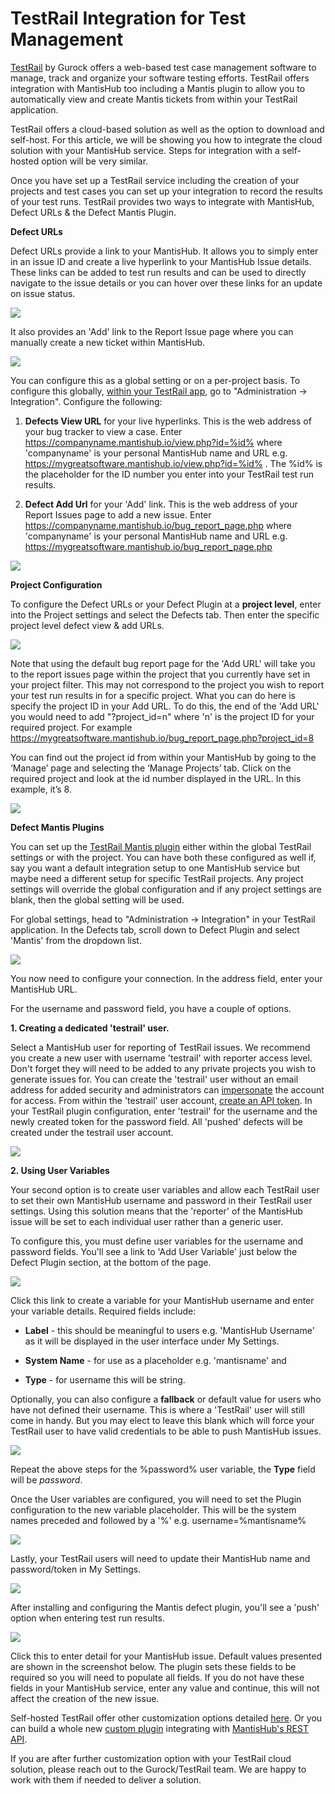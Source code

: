 # TestRail Integration for Test Management

[TestRail](https://www.gurock.com/testrail) by Gurock offers a web-based test case management software to manage, track and organize your software testing efforts. TestRail offers integration with MantisHub too including a Mantis plugin to allow you to automatically view and create Mantis tickets from within your TestRail application. 

TestRail offers a cloud-based solution as well as the option to download and self-host. For this article, we will be showing you how to integrate the cloud solution with your MantisHub service. Steps for integration with a self-hosted option will be very similar. 

Once you have set up a TestRail service including the creation of your projects and test cases you can set up your integration to record the results of your test runs. TestRail provides two ways to integrate with MantisHub, Defect URLs & the Defect Mantis Plugin. 

**Defect URLs**

Defect URLs provide a link to your MantisHub. It allows you to simply enter in an issue ID and create a live hyperlink to your MantisHub Issue details. These links can be added to test run results and can be used to directly navigate to the issue details or you can hover over these links for an update on issue status.

![](./images/testrails_1.png)

It also provides an 'Add' link to the Report Issue page where you can manually create a new ticket within MantisHub.  

![](./images/testrails_2.png)

You can configure this as a global setting or on a per-project basis. To configure this globally, [within your TestRail app](http://docs.gurock.com/testrail-integration/defects-urls), go to "Administration -> Integration". Configure the following:

1. **Defects View URL** for your live hyperlinks. This is the web address of your bug tracker to view a case. Enter https://companyname.mantishub.io/view.php?id=%id% where 'companyname' is your personal MantisHub name and URL e.g. https://mygreatsoftware.mantishub.io/view.php?id=%id% . The %id%  is the placeholder for the ID number you enter into your TestRail test run results. 

2. **Defect Add Url** for your 'Add' link. This is the web address of your Report Issues page to add a new issue. Enter https://companyname.mantishub.io/bug_report_page.php where 'companyname' is your personal MantisHub name and URL e.g. https://mygreatsoftware.mantishub.io/bug_report_page.php 

![](./images/testrails_3.png)

**Project Configuration**

To configure the Defect URLs or your Defect Plugin at a **project level**, enter into the Project settings and select the Defects tab. Then enter the specific project level defect view & add URLs. 

![](./images/testrails_4.png)

Note that using the default bug report page for the 'Add URL' will take you to the report issues page within the project that you currently have set in your project filter. This may not correspond to the project you wish to report your test run results in for a specific project. What you can do here is specify the project ID in your Add URL. To do this, the end of the 'Add URL'  you would need to add "?project_id=n"  where 'n' is the project ID for your required project. For example  https://mygreatsoftware.mantishub.io/bug_report_page.php?project_id=8

You can find out the project id from within your MantisHub by going to the ‘Manage’ page and selecting the ‘Manage Projects’ tab. Click on the required project and look at the id number displayed in the URL. In this example, it’s 8.

![](./images/testrails_5.png)

**Defect Mantis Plugins**

You can set up the [TestRail Mantis plugin](http://docs.gurock.com/testrail-integration/tools-mantis) either within the global TestRail settings or with the project. You can have both these configured as well if, say you want a default integration setup to one MantisHub service but maybe need a different setup for specific TestRail projects. Any project settings will override the global configuration and if any project settings are blank, then the global setting will be used. 

For global settings, head to "Administration -> Integration" in your TestRail application. In the Defects tab, scroll down to Defect Plugin and select 'Mantis' from the dropdown list. 

![](./images/testrails_6.png)

You now need to configure your connection. In the address field, enter your MantisHub URL. 

For the username and password field, you have a couple of options. 

**1. Creating a dedicated 'testrail' user.**

Select a MantisHub user for reporting of TestRail issues. We recommend you create a new user with username 'testrail' with reporter access level. Don't forget they will need to be added to any private projects you wish to generate issues for. You can create the 'testrail' user without an email address for added security and administrators can [impersonate](/user_management/imperson_users) the account for access. From within the 'testrail' user account, [create an API token](/api/connecting_mh_api_tokens). In your TestRail plugin configuration, enter 'testrail' for the username and the newly created token for the password field. All 'pushed' defects will be created under the testrail user account.

![](./images/testrails_7.png)

**2. Using User Variables**

Your second option is to create user variables and allow each TestRail user to set their own MantisHub username and password in their TestRail user settings. Using this solution means that the 'reporter' of the MantisHub issue will be set to each individual user rather than a generic user.

To configure this, you must define user variables for the username and password fields. You'll see a link to 'Add User Variable' just below the Defect Plugin section, at the bottom of the page.

![](./images/testrails_8.png)

Click this link to create a variable for your MantisHub username and enter your variable details. Required fields include:

- **Label**  - this should be meaningful to users e.g. 'MantisHub Username' as it will be displayed in the user interface under My Settings.

- **System Name**  - for use as a placeholder e.g. 'mantisname' and

- **Type** - for username this will be string. 

Optionally, you can also configure a **fallback** or default value for users who have not defined their username. This is where a 'TestRail' user will still come in handy. But you may elect to leave this blank which will force your TestRail user to have valid credentials to be able to push MantisHub issues. 

![](./images/testrails_9.png)

Repeat the above steps for the %password% user variable, the **Type** field will be *password*. 

Once the User variables are configured, you will need to set the Plugin configuration to the new variable placeholder. This will be the system names preceded and followed by a '%' e.g. username=%mantisname% 

![](./images/testrails_10.png)

Lastly, your TestRail users will need to update their MantisHub name and password/token in My Settings. 

![](./images/testrails_11.png)

After installing and configuring the Mantis defect plugin, you'll see a 'push' option when entering test run results.

![](./images/testrails_12.png)

Click this to enter detail for your MantisHub issue. Default values presented are shown in the screenshot below. The plugin sets these fields to be required so you will need to populate all fields. If you do not have these fields in your MantisHub service, enter any value and continue, this will not affect the creation of the new issue. 

Self-hosted TestRail offer other customization options detailed [here](http://docs.gurock.com/testrail-integration/defects-plugins-examples). Or you can build a whole new [custom plugin](http://docs.gurock.com/testrail-integration/defects-plugins-custom) integrating with [MantisHub's REST API](/api/mh_rest_api).

If you are after further customization option with your TestRail cloud solution, please reach out to the Gurock/TestRail team. We are happy to work with them if needed to deliver a solution. 